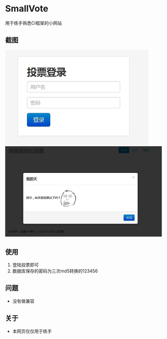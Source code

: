 SmallVote
============

用于练手熟悉CI框架的小网站

截图
--------
![登陆界面](index.jpg)
![投票页面](vote.jpg)



使用
--------
1. 登陆投票即可
2. 数据库保存的密码为三次md5转换的123456


问题
--------
- 没有做兼容


关于
--------
- 本网页仅仅用于练手
